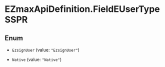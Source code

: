 # EZmaxApiDefinition.FieldEUserTypeSSPR

## Enum


* `EzsignUser` (value: `"EzsignUser"`)

* `Native` (value: `"Native"`)


